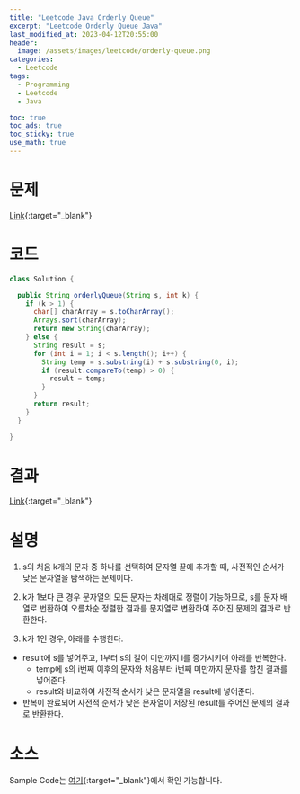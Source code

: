```yaml
---
title: "Leetcode Java Orderly Queue"
excerpt: "Leetcode Orderly Queue Java"
last_modified_at: 2023-04-12T20:55:00
header:
  image: /assets/images/leetcode/orderly-queue.png
categories:
  - Leetcode
tags:
  - Programming
  - Leetcode
  - Java

toc: true
toc_ads: true
toc_sticky: true
use_math: true
---
```

# 문제
[Link](https://leetcode.com/problems/orderly-queue){:target="_blank"}

# 코드
```java
class Solution {

  public String orderlyQueue(String s, int k) {
    if (k > 1) {
      char[] charArray = s.toCharArray();
      Arrays.sort(charArray);
      return new String(charArray);
    } else {
      String result = s;
      for (int i = 1; i < s.length(); i++) {
        String temp = s.substring(i) + s.substring(0, i);
        if (result.compareTo(temp) > 0) {
          result = temp;
        }
      }
      return result;
    }
  }

}
```

# 결과
[Link](https://leetcode.com/problems/orderly-queue/submissions/932461441/){:target="_blank"}

# 설명
1. s의 처음 k개의 문자 중 하나를 선택하여 문자열 끝에 추가할 때, 사전적인 순서가 낮은 문자열을 탐색하는 문제이다.

2. k가 1보다 큰 경우 문자열의 모든 문자는 차례대로 정렬이 가능하므로, s를 문자 배열로 번환하여 오름차순 정렬한 결과를 문자열로 변환하여 주어진 문제의 결과로 반환한다.

3. k가 1인 경우, 아래를 수행한다.
- result에 s를 넣어주고, 1부터 s의 길이 미만까지 i를 증가시키며 아래를 반복한다.
  - temp에 s의 i번째 이후의 문자와 처음부터 i번째 미만까지 문자를 합친 결과를 넣어준다.
  - result와 비교하여 사전적 순서가 낮은 문자열을 result에 넣어준다.
- 반복이 완료되어 사전적 순서가 낮은 문자열이 저장된 result를 주어진 문제의 결과로 반환한다.

# 소스
Sample Code는 [여기](https://github.com/GracefulSoul/leetcode/blob/master/src/main/java/gracefulsoul/problems/OrderlyQueue.java){:target="_blank"}에서 확인 가능합니다.